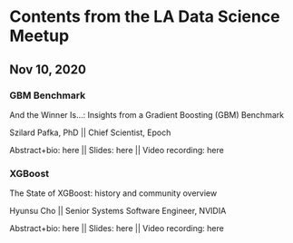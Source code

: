# Contents from the LA Data Science Meetup

## Nov 10, 2020

### GBM Benchmark

And the Winner Is...: Insights from a Gradient Boosting (GBM) Benchmark

Szilard Pafka, PhD || Chief Scientist, Epoch

Abstract+bio: here ||
Slides: here ||
Video recording: here 

### XGBoost

The State of XGBoost: history and community overview

Hyunsu Cho ||
Senior Systems Software Engineer, NVIDIA

Abstract+bio: here ||
Slides: here ||
Video recording: here 


